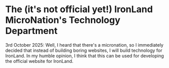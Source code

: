 # The (it's not official yet!) IronLand MicroNation's Technology Department
3rd October 2025: Well, I heard that there's a micronation, so I immediately decided that instead of building boring websites, I will build technology for IronLand.
                  In my humble opinion, I think that this can be used for developing the official website for IronLand.
